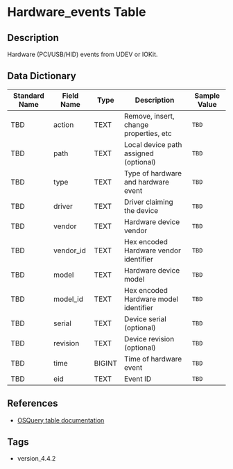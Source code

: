 # Hardware_events Table

## Description
Hardware (PCI/USB/HID) events from UDEV or IOKit.

## Data Dictionary
|Standard Name|Field Name|Type|Description|Sample Value|
|---|---|---|---|---|
|TBD|action|TEXT|Remove, insert, change properties, etc|`TBD`|
|TBD|path|TEXT|Local device path assigned (optional)|`TBD`|
|TBD|type|TEXT|Type of hardware and hardware event|`TBD`|
|TBD|driver|TEXT|Driver claiming the device|`TBD`|
|TBD|vendor|TEXT|Hardware device vendor|`TBD`|
|TBD|vendor_id|TEXT|Hex encoded Hardware vendor identifier|`TBD`|
|TBD|model|TEXT|Hardware device model|`TBD`|
|TBD|model_id|TEXT|Hex encoded Hardware model identifier|`TBD`|
|TBD|serial|TEXT|Device serial (optional)|`TBD`|
|TBD|revision|TEXT|Device revision (optional)|`TBD`|
|TBD|time|BIGINT|Time of hardware event|`TBD`|
|TBD|eid|TEXT|Event ID|`TBD`|

## References
* [OSQuery table documentation](https://osquery.io/schema/current#hardware_events)

## Tags
* version_4.4.2